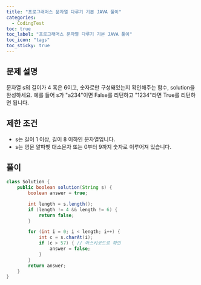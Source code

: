 ```yaml
---
title: "프로그래머스 문자열 다루기 기본 JAVA 풀이"
categories:
  - CodingTest
toc: true
toc_label: "프로그래머스 문자열 다루기 기본 JAVA 풀이"
toc_icon: "tags"
toc_sticky: true
---
```

## 문제 설명
문자열 s의 길이가 4 혹은 6이고, 숫자로만 구성돼있는지 확인해주는 함수, solution을 완성하세요. 예를 들어 s가 "a234"이면 False를 리턴하고 "1234"라면 True를 리턴하면 됩니다.

## 제한 조건
- s는 길이 1 이상, 길이 8 이하인 문자열입니다.
- s는 영문 알파벳 대소문자 또는 0부터 9까지 숫자로 이루어져 있습니다.

## 풀이
```java
class Solution {
    public boolean solution(String s) {
        boolean answer = true;

        int length = s.length();
        if (length != 4 && length != 6) {
            return false;
        }

        for (int i = 0; i < length; i++) {
            int c = s.charAt(i);
            if (c > 57) { // 아스키코드로 확인
                answer = false;
            }
        }
        return answer;
    }
}
```
